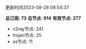 更新时间2023-08-28 08:54:37

**总订阅: 73**
**总节点: 914**
**有效节点: 277**
- v2ray节点: 241
- trojan节点: 25
- ss节点: 11
